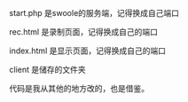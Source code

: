 start.php  是swoole的服务端，记得换成自己端口

rec.html  是录制页面，记得换成自己的端口

index.html  是显示页面，记得换成自己的端口

client   是储存的文件夹


代码是我从其他的地方改的，也是借鉴。
